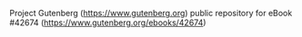 Project Gutenberg (https://www.gutenberg.org) public repository for eBook #42674 (https://www.gutenberg.org/ebooks/42674)
